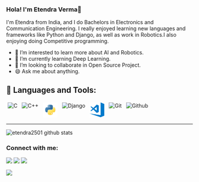 ### Hola! I'm Etendra Verma👋

I'm Etendra from India, and I do Bachelors in Electronics and Communication Engineering. I really enjoyed learning new languages and frameworks like Python and Django, as well as work in Robotics.I also enjoying doing Competitive programming.


- 🔭 I’m interested to learn more about AI and Robotics.
- 🌱 I’m currently learning Deep Learning.
- 👯 I’m looking to collaborate in Open Source Project.
- 😄 Ask me about anything.

## 🧰 Languages and Tools:
<p align="left">
<img src="https://user-images.githubusercontent.com/52012982/122687375-c8440c80-d233-11eb-81b8-a7850204ece8.png" alt="C" height="40" style="vertical-align:top; margin:4px">
<img src="https://user-images.githubusercontent.com/52012982/122687127-7b136b00-d232-11eb-90d2-38391528a039.png" alt="C++" height="40" style="vertical-align:top; margin:4px">
<img src="https://raw.githubusercontent.com/github/explore/80688e429a7d4ef2fca1e82350fe8e3517d3494d/topics/python/python.png" alt="Python" height="40" style="vertical-align:top; margin:4px">
<img src="https://user-images.githubusercontent.com/52012982/122687136-81a1e280-d232-11eb-86f8-cbc84dade76a.png" alt="Django" height="40" style="vertical-align:top; margin:4px">
<img src="https://raw.githubusercontent.com/github/explore/80688e429a7d4ef2fca1e82350fe8e3517d3494d/topics/visual-studio-code/visual-studio-code.png" alt="VS Code" height="40" style="vertical-align:top; margin:4px">
<img src="https://user-images.githubusercontent.com/52012982/122687764-b6fbff80-d235-11eb-8e91-e7ce061f5b92.png" alt="Git" height="40" style="vertical-align:top; margin:4px">
<img src="https://user-images.githubusercontent.com/52012982/122687767-ba8f8680-d235-11eb-8f11-7f7737e55685.png" alt="Github" height="40" style="vertical-align:top; margin:4px">
</p>


___
![etendra2501 github stats](https://github-readme-stats.vercel.app/api?username=etendra2501&show_icons=true&theme=radical)
### Connect with me:

[<img src="https://img.shields.io/badge/linkedin-%230077B5.svg?&style=for-the-badge&logo=linkedin&logoColor=white" />](https://www.linkedin.com/in/etendra-verma-199514180/) 
[<img src="https://img.shields.io/badge/Gmail-D14836?style=for-the-badge&logo=gmail&logoColor=white" />](etendraverma2501@gmail.com)
[<img src="https://img.shields.io/badge/Twitter-1DA1F2?style=for-the-badge&logo=twitter&logoColor=white"/>](https://twitter.com/etendra_verma/)

![](https://visitor-badge.laobi.icu/badge?page_id=etendra2501.etendra2501)


